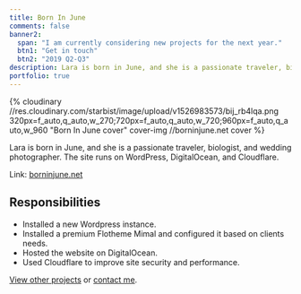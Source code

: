 ```yaml
---
title: Born In June
comments: false
banner2:
  span: "I am currently considering new projects for the next year."
  btn1: "Get in touch"
  btn2: "2019 Q2-Q3"
description: Lara is born in June, and she is a passionate traveler, biologist, and wedding photographer. The site runs on WordPress, DigitalOcean, and Cloudflare.
portfolio: true
---
```


{% cloudinary //res.cloudinary.com/starbist/image/upload/v1526983573/bij_rb4lqa.png 320px=f_auto,q_auto,w_270;720px=f_auto,q_auto,w_720;960px=f_auto,q_auto,w_960 "Born In June cover" cover-img //borninjune.net cover %}

Lara is born in June, and she is a passionate traveler, biologist, and wedding photographer. The site runs on WordPress, DigitalOcean, and Cloudflare.

Link: [borninjune.net](//borninjune.net)

## Responsibilities

- Installed a new Wordpress instance.
- Installed a premium Flotheme Mimal and configured it based on clients needs.
- Hosted the website on DigitalOcean.
- Used Cloudflare to improve site security and performance.

[View other projects](/portfolio/) or [contact me](/about-me/).
